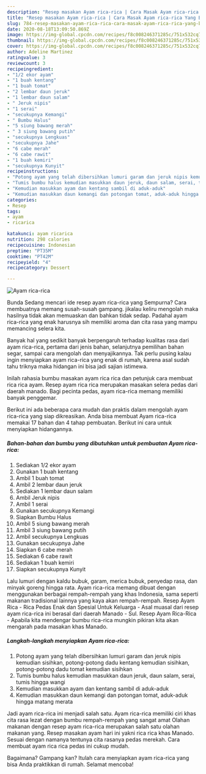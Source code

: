 ```yaml
---
description: "Resep masakan Ayam rica-rica | Cara Masak Ayam rica-rica Yang Bisa Manjain Lidah"
title: "Resep masakan Ayam rica-rica | Cara Masak Ayam rica-rica Yang Bisa Manjain Lidah"
slug: 784-resep-masakan-ayam-rica-rica-cara-masak-ayam-rica-rica-yang-bisa-manjain-lidah
date: 2020-08-18T13:09:50.869Z
image: https://img-global.cpcdn.com/recipes/f8c008246371285c/751x532cq70/ayam-rica-rica-foto-resep-utama.jpg
thumbnail: https://img-global.cpcdn.com/recipes/f8c008246371285c/751x532cq70/ayam-rica-rica-foto-resep-utama.jpg
cover: https://img-global.cpcdn.com/recipes/f8c008246371285c/751x532cq70/ayam-rica-rica-foto-resep-utama.jpg
author: Adeline Martinez
ratingvalue: 3
reviewcount: 3
recipeingredient:
- "1/2 ekor ayam"
- "1 buah kentang"
- "1 buah tomat"
- "2 lembar daun jeruk"
- "1 lembar daun salam"
- " Jeruk nipis"
- "1 serai"
- "secukupnya Kemangi"
- " Bumbu Halus"
- "5 siung bawang merah"
- " 3 siung bawang putih"
- "secukupnya Lengkuas"
- "secukupnya Jahe"
- "6 cabe merah"
- "6 cabe rawit"
- "1 buah kemiri"
- "secukupnya Kunyit"
recipeinstructions:
- "Potong ayam yang telah dibersihkan lumuri garam dan jeruk nipis kemudian sisihkan, potong-potong dadu kentang kemudian sisihkan, potong-potong dadu tomat kemudian sisihkan"
- "Tumis bumbu halus kemudian masukkan daun jeruk, daun salam, serai, tumis hingga wangi"
- "Kemudian masukkan ayam dan kentang sambil di aduk-aduk"
- "Kemudian masukkan daun kemangi dan potongan tomat, aduk-aduk hingga matang merata"
categories:
- Resep
tags:
- ayam
- ricarica

katakunci: ayam ricarica 
nutrition: 298 calories
recipecuisine: Indonesian
preptime: "PT35M"
cooktime: "PT42M"
recipeyield: "4"
recipecategory: Dessert

---
```



![Ayam rica-rica](https://img-global.cpcdn.com/recipes/f8c008246371285c/751x532cq70/ayam-rica-rica-foto-resep-utama.jpg)

Bunda Sedang mencari ide resep ayam rica-rica yang Sempurna? Cara membuatnya memang susah-susah gampang. jikalau keliru mengolah maka hasilnya tidak akan memuaskan dan bahkan tidak sedap. Padahal ayam rica-rica yang enak harusnya sih memiliki aroma dan cita rasa yang mampu memancing selera kita.

Banyak hal yang sedikit banyak berpengaruh terhadap kualitas rasa dari ayam rica-rica, pertama dari jenis bahan, selanjutnya pemilihan bahan segar, sampai cara mengolah dan menyajikannya. Tak perlu pusing kalau ingin menyiapkan ayam rica-rica yang enak di rumah, karena asal sudah tahu triknya maka hidangan ini bisa jadi sajian istimewa.

Inilah rahasia bumbu masakan ayam rica rica dan petunjuk cara membuat rica rica ayam. Resep ayam rica rica merupakan masakan selera pedas dari daerah manado. Bagi pecinta pedas, ayam rica-rica memang memiliki banyak penggemar.


Berikut ini ada beberapa cara mudah dan praktis dalam mengolah ayam rica-rica yang siap dikreasikan. Anda bisa membuat Ayam rica-rica memakai 17 bahan dan 4 tahap pembuatan. Berikut ini cara untuk menyiapkan hidangannya.

<!--inarticleads1-->

##### Bahan-bahan dan bumbu yang dibutuhkan untuk pembuatan Ayam rica-rica:

1. Sediakan 1/2 ekor ayam
1. Gunakan 1 buah kentang
1. Ambil 1 buah tomat
1. Ambil 2 lembar daun jeruk
1. Sediakan 1 lembar daun salam
1. Ambil  Jeruk nipis
1. Ambil 1 serai
1. Gunakan secukupnya Kemangi
1. Siapkan  Bumbu Halus
1. Ambil 5 siung bawang merah
1. Ambil  3 siung bawang putih
1. Ambil secukupnya Lengkuas
1. Gunakan secukupnya Jahe
1. Siapkan 6 cabe merah
1. Sediakan 6 cabe rawit
1. Sediakan 1 buah kemiri
1. Siapkan secukupnya Kunyit


Lalu lumuri dengan kaldu bubuk, garam, merica bubuk, penyedap rasa, dan minyak goreng hingga rata. Ayam rica-rica memang dibuat dengan menggunakan berbagai rempah-rempah yang khas Indonesia, sama seperti makanan tradisional lainnya yang kaya akan rempah-rempah. Resep Ayam Rica - Rica Pedas Enak dan Spesial Untuk Keluarga - Asal muasal dari resep ayam rica-rica ini berasal dari daerah Manado - Sul. Resep Ayam Rica-Rica - Apabila kita mendengar bumbu rica-rica mungkin pikiran kita akan mengarah pada masakan khas Manado. 

<!--inarticleads2-->

##### Langkah-langkah menyiapkan Ayam rica-rica:

1. Potong ayam yang telah dibersihkan lumuri garam dan jeruk nipis kemudian sisihkan, potong-potong dadu kentang kemudian sisihkan, potong-potong dadu tomat kemudian sisihkan
1. Tumis bumbu halus kemudian masukkan daun jeruk, daun salam, serai, tumis hingga wangi
1. Kemudian masukkan ayam dan kentang sambil di aduk-aduk
1. Kemudian masukkan daun kemangi dan potongan tomat, aduk-aduk hingga matang merata


Jadi ayam rica-rica ini menjadi salah satu. Ayam rica-rica memiliki ciri khas cita rasa lezat dengan bumbu rempah-rempah yang sangat amat Olahan makanan dengan resep ayam rica-rica merupakan salah satu olahan makanan yang. Resep masakan ayam hari ini yakni rica rica khas Manado. Sesuai dengan namanya tentunya cita rasanya pedas merekah. Cara membuat ayam rica rica pedas ini cukup mudah. 

Bagaimana? Gampang kan? Itulah cara menyiapkan ayam rica-rica yang bisa Anda praktikkan di rumah. Selamat mencoba!

